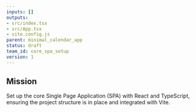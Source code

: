 ```yaml
---
inputs: []
outputs:
- src/index.tsx
- src/App.tsx
- vite.config.js
parent: minimal_calendar_app
status: draft
team_id: core_spa_setup
version: 1
---
```

## Mission
Set up the core Single Page Application (SPA) with React and TypeScript, ensuring the project structure is in place and integrated with Vite.
